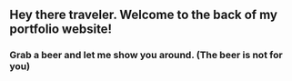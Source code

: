 ## Hey there traveler. Welcome to the back of my portfolio website!
### Grab a beer and let me show you around. (The beer is not for you)

